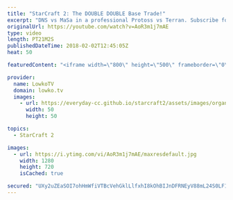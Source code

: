 ```yaml
---
title: "StarCraft 2: The DOUBLE DOUBLE Base Trade!"
excerpt: "DNS vs MaSa in a professional Protoss vs Terran. Subscribe for more videos: http://lowko.tv/youtube More StarCraft 2 casts: https://goo.gl/FUBQ5y  A very fun game that shows that the meta of StarCraft 2 is all but settled since the recent multiplayer patch. Are Ghosts really Terrans answer in the mid-game"
originalUrl: https://youtube.com/watch?v=AoR3m1j7mAE
type: video
length: PT21M2S
publishedDateTime: 2018-02-02T12:45:05Z
heat: 50

featuredContent: "<iframe width=\"800\" height=\"500\" frameborder=\"0\" src=\"https://www.youtube.com/embed/AoR3m1j7mAE\" allow=\"accelerometer; autoplay; encrypted-media; gyroscope; picture-in-picture\" allowfullscreen></iframe>"

provider:
  name: LowkoTV
  domain: lowko.tv
  images:
    - url: https://everyday-cc.github.io/starcraft2/assets/images/organizations/lowko.tv-50x50.jpg
      width: 50
      height: 50

topics:
  - StarCraft 2

images:
  - url: https://i.ytimg.com/vi/AoR3m1j7mAE/maxresdefault.jpg
    width: 1280
    height: 720
    isCached: true

secured: "UXy2uZEaSOI7ohHmWfiVTBcVehGklLlfxhI8kOhBIJnDFRNEyV88mL24S0LF1jQ4X3wajxz+9pQhhB7A6JFwguYxhcjhKhTfLAqnfcPwF3K6q100Nr/ijB2J0bNoLewRhMmIsBxl5BZgsF+qFnyMnP3+IsLfAzQrQ3KEqAtWxhxo7s4O3rX6J0JC3z8J6oL7pgshDSQqrtXAfzk08T+qIrwWEx3yJ82+OsjWumSjM+nfDgWLx1gYuqPH/0sKvB2cHHlyvuLueE8NX8hH/cY2sw0cH9CJnfBUGz5UE/BzK8M52wfcu8Su3XmOZGsKUW6FtQnlFOXwyMYFtdwREhW17fTLymrxu9RPhEspm8KSEDck1iJTdK4weuVTAY+MqnIz9MQcK/oAB/2HSmwy5cwfXfYme2BBaJAtbDyAhOVGJPU=;60iasArbV1W/+fGREPgX/A=="
---
```


